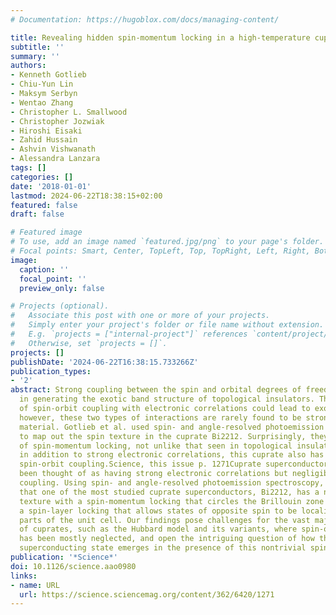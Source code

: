 ```yaml
---
# Documentation: https://hugoblox.com/docs/managing-content/

title: Revealing hidden spin-momentum locking in a high-temperature cuprate superconductor
subtitle: ''
summary: ''
authors:
- Kenneth Gotlieb
- Chiu-Yun Lin
- Maksym Serbyn
- Wentao Zhang
- Christopher L. Smallwood
- Christopher Jozwiak
- Hiroshi Eisaki
- Zahid Hussain
- Ashvin Vishwanath
- Alessandra Lanzara
tags: []
categories: []
date: '2018-01-01'
lastmod: 2024-06-22T18:38:15+02:00
featured: false
draft: false

# Featured image
# To use, add an image named `featured.jpg/png` to your page's folder.
# Focal points: Smart, Center, TopLeft, Top, TopRight, Left, Right, BottomLeft, Bottom, BottomRight.
image:
  caption: ''
  focal_point: ''
  preview_only: false

# Projects (optional).
#   Associate this post with one or more of your projects.
#   Simply enter your project's folder or file name without extension.
#   E.g. `projects = ["internal-project"]` references `content/project/deep-learning/index.md`.
#   Otherwise, set `projects = []`.
projects: []
publishDate: '2024-06-22T16:38:15.733266Z'
publication_types:
- '2'
abstract: Strong coupling between the spin and orbital degrees of freedom is crucial
  in generating the exotic band structure of topological insulators. The combination
  of spin-orbit coupling with electronic correlations could lead to exotic effects;
  however, these two types of interactions are rarely found to be strong in the same
  material. Gotlieb et al. used spin- and angle-resolved photoemission spectroscopy
  to map out the spin texture in the cuprate Bi2212. Surprisingly, they found signatures
  of spin-momentum locking, not unlike that seen in topological insulators. Thus,
  in addition to strong electronic correlations, this cuprate also has considerable
  spin-orbit coupling.Science, this issue p. 1271Cuprate superconductors have long
  been thought of as having strong electronic correlations but negligible spin-orbit
  coupling. Using spin- and angle-resolved photoemission spectroscopy, we discovered
  that one of the most studied cuprate superconductors, Bi2212, has a nontrivial spin
  texture with a spin-momentum locking that circles the Brillouin zone center and
  a spin-layer locking that allows states of opposite spin to be localized in different
  parts of the unit cell. Our findings pose challenges for the vast majority of models
  of cuprates, such as the Hubbard model and its variants, where spin-orbit interaction
  has been mostly neglected, and open the intriguing question of how the high-temperature
  superconducting state emerges in the presence of this nontrivial spin texture.
publication: '*Science*'
doi: 10.1126/science.aao0980
links:
- name: URL
  url: https://science.sciencemag.org/content/362/6420/1271
---
```

